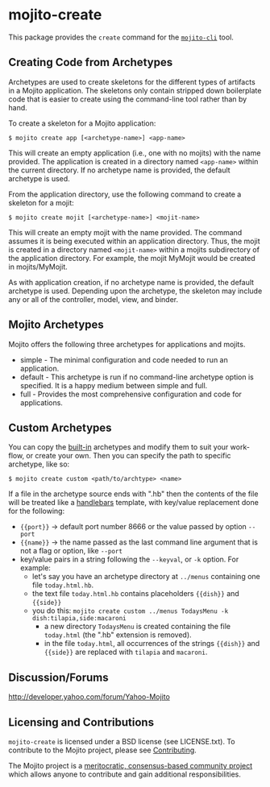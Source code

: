 mojito-create
=============

This package provides the `create` command for the [`mojito-cli`](https://github.com/yahoo/mojito-cli) tool.

Creating Code from Archetypes
-----------------------------

Archetypes are used to create skeletons for the different types of artifacts in a Mojito application. The skeletons only contain stripped down boilerplate code that is easier to create using the command-line tool rather than by hand.

To create a skeleton for a Mojito application:

    $ mojito create app [<archetype-name>] <app-name>

This will create an empty application (i.e., one with no mojits) with the name provided. The application is created in a directory named `<app-name>` within the current directory. If no archetype name is provided, the default archetype is used.

From the application directory, use the following command to create a skeleton for a mojit:

    $ mojito create mojit [<archetype-name>] <mojit-name>

This will create an empty mojit with the name provided. The command assumes it is being executed within an application directory. Thus, the mojit is created in a directory named `<mojit-name>` within a mojits subdirectory of the application directory. For example, the mojit MyMojit would be created in mojits/MyMojit.

As with application creation, if no archetype name is provided, the default archetype is used. Depending upon the archetype, the skeleton may include any or all of the controller, model, view, and binder.

Mojito Archetypes
-----------------

Mojito offers the following three archetypes for applications and mojits.

* simple - The minimal configuration and code needed to run an application.
* default - This archetype is run if no command-line archetype option is specified. It is a happy medium between simple and full.
* full - Provides the most comprehensive configuration and code for applications.

Custom Archetypes
-----------------

You can copy the [built-in](https://github.com/yahoo/mojito-create/tree/master/archetypes) archetypes and modify them to suit your work-flow, or create your own. Then you can specify the path to specific archetype, like so:

    $ mojito create custom <path/to/archtype> <name>

If a file in the archetype source ends with ".hb" then the contents of the file will be treated like a [handlebars](http://handlebarsjs.com/) template, with key/value replacement done for the following:

* `{{port}}` -> default port number 8666 or the value passed by option `--port`
* `{{name}}` -> the name passed as the last command line argument that is not a flag or option, like `--port`
* key/value pairs in a string following the `--keyval`, or `-k` option. For example:
  * let's say you have an archetype directory at `../menus` containing one file `today.html.hb`.
  * the text file `today.html.hb` contains placeholders `{{dish}}` and `{{side}}`
  * you do this: `mojito create custom ../menus TodaysMenu -k dish:tilapia,side:macaroni`
    * a new directory `TodaysMenu` is created containing the file `today.html` (the ".hb" extension is removed).
    * in the file `today.html`, all occurrences of the strings `{{dish}}` and `{{side}}` are replaced with `tilapia` and `macaroni`.

Discussion/Forums
-----------------

http://developer.yahoo.com/forum/Yahoo-Mojito

Licensing and Contributions
---------------------------

`mojito-create` is licensed under a BSD license (see LICENSE.txt). To contribute to the Mojito project, please see [Contributing](https://github.com/yahoo/mojito/wiki/Contributing-Code-to-Mojito).

The Mojito project is a [meritocratic, consensus-based community project](https://github.com/yahoo/mojito/wiki/Governance-Model) which allows anyone to contribute and gain additional responsibilities.

